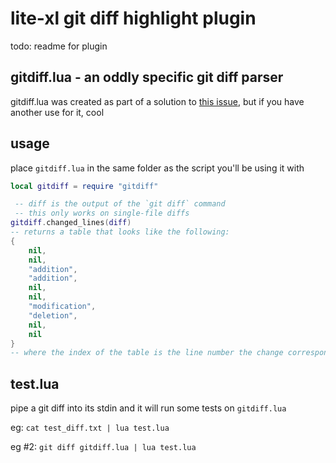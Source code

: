 # lite-xl git diff highlight plugin

todo: readme for plugin

## gitdiff.lua - an oddly specific git diff parser

gitdiff.lua was created as part of a solution to [this issue](https://github.com/lite-xl/lite-xl/issues/322), but if you have another use for it, cool

## usage

place `gitdiff.lua` in the same folder as the script you'll be using it with
```lua
local gitdiff = require "gitdiff"

 -- diff is the output of the `git diff` command
 -- this only works on single-file diffs
gitdiff.changed_lines(diff)
-- returns a table that looks like the following:
{
	nil,
	nil,
	"addition",
	"addition",
	nil,
	nil,
	"modification",
	"deletion",
	nil,
	nil
}
-- where the index of the table is the line number the change corresponds to
```

## test.lua
pipe a git diff into its stdin and it will run some tests on `gitdiff.lua`

eg:
	`cat test_diff.txt | lua test.lua`

eg #2:
	`git diff gitdiff.lua | lua test.lua`
